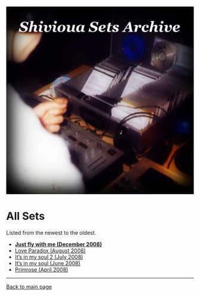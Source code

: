 
![Shivioua - All Sets](./all-sets.jpg)

# All Sets

Listed from the newest to the oldest.

<!-- 
Progressive Awake - Poljica (August 2023)
Progressive Awake - Lullaby (December 2021)
Progressive Awake - Somebody New Vol. 3 (November 2021)
Fresh Dance Music - New Time, Same Place (August 2021)
Quantum Energy - Modern Rock & Roll (July 2021)
Quantum Energy - Lick The Groove (May 2021)
Fresh Dance Music - Rzepedka (April 2021)
Progressive Awake - Bit Harder (April 2021)
Quantum Energy - Counter Plus Plus (March 2021)
Progressive Awake - Hypnotized By Your Light (February 2021)
Progressive Awake - The Blue Oyster (January 2021)
Fresh Dance Music - Izolatorium (November 2020)
Fresh Dance Music - Przed Duszki (October 2020)
Progressive Awake - La Playa (July 2020)
Quantum Energy - Two Hearts (August 2018)
Fresh Dance Music - Beachball (July 2018)
Progressive Awake - New Time, New Place (June 2018)
Progressive Awake - Playpool (September 2016)
Fresh Dance Music - Somebody New (November 2015)
Progressive Awake - Uncharted Waters (June 2015)
Fresh Dance Music - Cave (January 2015)
Fresh Dance Music - Deanery No. 161 (May 2014)
Progressive Awake - Spring is in the air (March 2014)
Quantum Energy - Winter solstice (December 2012)
Progressive Awake - Different Kind Of Life (October 2012)
Quantum Energy - Everyday Something New (November 2011)
Progressive Awake - Reminiscence (August 2011)
Quantum Energy - Chillstep (June 2011)
Fresh Dance Music - Knockout (March 2011)
Progressive Awake - Snowdrop (March 2011)
Quantum Energy - Love Cycle (February 2011)
Quantum Energy - Still Waters Run Deep (December 2010)
Progressive Awake - First Snow (November 2010)
Fresh Dance Music - House Sweet House (March 2010)
Fresh Dance Music - For An Angel (January 2010)
Progressive Awake - Music Is My Oxygen (January 2010)
Progressive Awake - 4 Seasons Of Love (November 2009)
Progressive Awake - Lost in You, lost myself… (October 2009)
Progressive Awake - Doubtfulness Waves (September 2009)
Progressive Awake - Ungovernable Appetence (Semptember 2009)
Progressive Awake - Opium (July 2009)
Progressive Awake - 7 months of dream (July 2009)
Progressive Awake - Effervescence (June 2009)
Progressive Awake - Holidays Wanted!!! (June 2009)
Progressive Awake - Midgard (May 2009)
Progressive Awake - Hard days at work (April 2009)
Progressive Awake - When I am overtaken by… (April 2009)
Progressive Awake - Sweet candies (March 2009)
Progressive Awake - Discovering myself with You (March 2009)
Progressive Awake - Nothing (January 2009)
-->
* [**Just fly with me (December 2008)**](https://shivioua.github.io/progressive-awake/just-fly-with-me-december-2008.html)
* [Love Paradox (August 2008)](https://shivioua.github.io/progressive-awake/love-paradox-august-2008.html)
* [It’s in my soul 2 (July 2008)](https://shivioua.github.io/progressive-awake/its-in-my-soul-2-july-2008.html)
* [It’s in my soul (June 2008)](https://shivioua.github.io/progressive-awake/its-in-my-soul-june-2008.html)
* [Primrose (April 2008)](https://shivioua.github.io/fresh-dance-music/primrose-april-2008.html)

----

[Back to main page](https://shivioua.github.io)